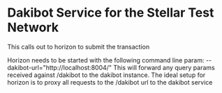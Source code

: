 # Dakibot Service for the Stellar Test Network

This calls out to horizon to submit the transaction

Horizon needs to be started with the following command line param: --dakibot-url="http://localhost:8004/"
This will forward any query params received against /dakibot to the dakibot instance.
The ideal setup for horizon is to proxy all requests to the /dakibot url to the dakibot service
